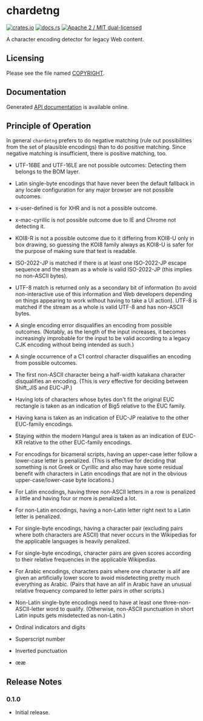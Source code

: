 # chardetng

[![crates.io](https://meritbadge.herokuapp.com/chardetng)](https://crates.io/crates/chardetng)
[![docs.rs](https://docs.rs/chardetng/badge.svg)](https://docs.rs/chardetng/)
[![Apache 2 / MIT dual-licensed](https://img.shields.io/badge/license-Apache%202%20%2F%20MIT-blue.svg)](https://github.com/hsivonen/chardetng/blob/master/COPYRIGHT)

A character encoding detector for legacy Web content.

## Licensing

Please see the file named
[COPYRIGHT](https://github.com/hsivonen/chardetng/blob/master/COPYRIGHT).

## Documentation

Generated [API documentation](https://docs.rs/chardetng/) is available
online.

## Principle of Operation

In general `chardetng` prefers to do negative matching (rule out possibilities from the set of plausible encodings) than to do positive matching. Since negative matching is insufficient, there is positive matching, too.

* UTF-16BE and UTF-16LE are not possible outcomes: Detecting them belongs to the BOM layer.
* Latin single-byte encodings that have never been the default fallback in any locale configuration for any major browser are not possible outcomes.
* x-user-defined is for XHR and is not a possible outcome.
* x-mac-cyrillic is not possible outcome due to IE and Chrome not detecting it.
* KOI8-R is not a possible outcome due to it differing from KOI8-U only in box drawing, so guessing the KOI8 family always as KOI8-U is safer for the purpose of making sure that text is readable.
* ISO-2022-JP is matched if there is at least one ISO-2022-JP escape sequence and the stream as a whole is valid ISO-2022-JP (this implies no non-ASCII bytes).
* UTF-8 match is returned only as a secondary bit of information (to avoid non-interactive use of this information and Web developers depending on things appearing to work without having to take a UI action). UTF-8 is matched if the stream as a whole is valid UTF-8 and has non-ASCII bytes.
* A single encoding error disqualifies an encoding from possible outcomes. (Notably, as the length of the input increases, it becomes increasingly improbable for the input to be valid according to a legacy CJK encoding without being intended as such.)
* A single occurrence of a C1 control character disqualifies an encoding from possible outcomes.
* The first non-ASCII character being a half-width katakana character disqualifies an encoding. (This is _very_ effective for deciding between Shift_JIS and EUC-JP.)
* Having lots of characters whose bytes don't fit the original EUC rectangle is taken as an indication of Big5 relative to the EUC family.
* Having kana is taken as an indication of EUC-JP realative to the other EUC-family encodings.
* Staying within the modern Hangul area is taken as an indication of EUC-KR relative to the other EUC-family encodings.
* For encodings for bicameral scripts, having an upper-case letter follow a lower-case letter is penalized. (This is effective for deciding that something is not Greek or Cyrillic and also may have some residual benefit with characters in Latin encodings that are not in the obvious upper-case/lower-case byte locations.)
* For Latin encodings, having three non-ASCII letters in a row is penalized a little and having four or more is penalized a lot.
* For non-Latin encodings, having a non-Latin letter right next to a Latin letter is penalized.
* For single-byte encodings, having a character pair (excluding pairs where both characters are ASCII) that never occurs in the Wikipedias for the applicable languages is heavily penalized.
* For single-byte encodings, character pairs are given scores according to their relative frequencies in the applicable Wikipedias.
* For Arabic encodings, characters pairs where one character is alif are given an artificially lower score to avoid misdetecting pretty much everything as Arabic. (Pairs that have an alif in Arabic have an unusual relative frequency compared to letter pairs in other scripts.)
* Non-Latin single-byte encodings need to have at least one three-non-ASCII-letter word to qualify. (Otherwise, non-ASCII punctuation in short Latin inputs gets misdetected as non-Latin.)

* Ordinal indicators and digits
* Superscript number
* Inverted punctuation
* œæ

## Release Notes

### 0.1.0

* Initial release.
